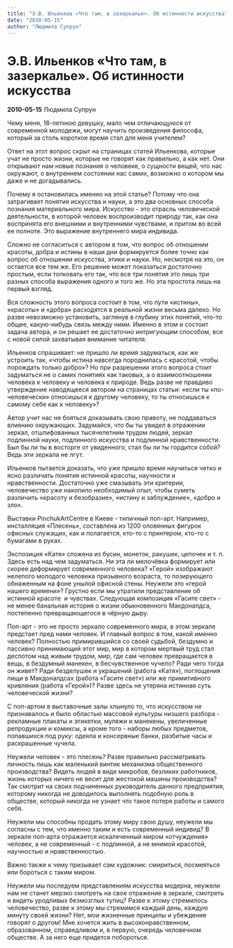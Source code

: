 ```yaml
---
title: "Э.В. Ильенков «Что там, в зазеркалье». Об истинности искусства"
date: "2010-05-15"
author: "Людмила Супрун"
---
```


# Э.В. Ильенков «Что там, в зазеркалье». Об истинности искусства

**2010-05-15** Людмила Супрун

Чему меня, 18-летнюю девушку, мало чем отличающуюся от современной молодежи, могут научить произведения философа, который за столь короткое время стал для меня учителем?

Ответ на этот вопрос скрыт на страницах статей Ильенкова, которые учат не просто жизни, которые не говорят как правильно, а как нет. Они открывают нам новые познания о человеке, о сущности вещей, что нас окружают, о внутреннем состоянии нас самих, возможно о котором мы даже и не догадывались.

Почему я остановилась именно на этой статье? Потому что она затрагивает понятия искусства и науки, а это два основных способа познания материального мира. Искусство - это отрасль человеческой деятельности, в которой человек воспроизводит природу так, как она воспринята его внешними и внутренними чувствами, и притом во всей ее полноте. Это выражение внутреннего мира индивида.

Сложно не согласиться с автором в том, что вопрос об отношении красоты, добра и истины в наши дни формируется более точно как вопрос об отношении искусства, этики и науки. Но, несмотря на это, он остается все тем же. Его решение может показаться достаточно простым, если толковать его так, что все три понятия это лишь три разных способа выражения одного и того же. Но эта простота лишь на первый взгляд.

Вся сложность этого вопроса состоит в том, что пути «истины», «красоты» и «добра» расходятся в реальной жизни весьма далеко. Но разве невозможно установить, заглянув в глубину этих понятий, что-то общее, какую-нибудь связь между ними. Именно в этом и состоит задача автора, и он решает ее достаточно интригующим способом, все с новой силой захватывая внимание читателя.

Ильенков спрашивает: не пришло ли время задуматься, как же устроить так, «чтобы истина навсегда породнилась с красотой, чтобы порождать только добро»? Но при разрешении этого вопроса стоит задуматься не о самих понятиях как таковых, а о взаимоотношении человека к человеку и человека к природе. Ведь разве не правдиво утверждение наводящееся автором на страницах статьи: «если ты «по-человечески» относишься к другому человеку, то ты относишься к самому себе как к человеку»?

Автор учит нас не бояться доказывать свою правоту, не поддаваться влиянию окружающих. Задумайся, что бы ты увидел в отражении зеркал, отшлифованных тысячелетним трудом людей, зеркал подлинной науки, подлинного искусства и подлинной нравственности. Был бы ли ты в восторге от увиденного, стал бы ли ты гордится собой? Ведь эти зеркала не лгут.

Ильенков пытается доказать, что уже пришло время научиться четко и ясно различать понятия истинной красоты, научности и нравственности. Достаточно уже смазывать эти критерии, человечество уже накопило необходимый опыт, чтобы суметь различить «красоту и безобразие», «истину и заблуждение», «добро и зло».

Выставки PinchukArtCentre в Киеве - типичный поп-арт. Например, инсталляция «Плесень», составлена из 1200 оловянных фигурок офисных служащих, как и полагается, кто-то с принтером, кто-то с бумагами в руках.

Экспозиция «Катя» сложена из бусин, монеток, ракушек, цепочек и т. п. Здесь есть над чем задуматься. Ни эта ли мелочёвка формирует или скорее деформирует современного человека? «Герой» изображают нелепого молодого человека призывного возраста, то позирующего обнаженным на фоне унылой офисной стены. Неужели это «герой нашего времени»? Грустно если мы утратили представление об истинной красоте  и чувствах. Следующая композиция «Гасите свет» - не менее банальная история о жизни обыкновенного Макдоналдса, постепенно превращающегося в чёрную дыру.

Поп-арт - это не просто зеркало современного мира, в этом зеркале предстает пред нами человек. И главный вопрос в том, какой именно человек? Полностью примирившийся со своей судьбой, бездумно и пассивно принимающий этот мир, мир в котором мертвый труд стал деспотом над живым трудом, мир, где сам человек превращается в вещь, в бездумный манекен, в бесчувственное чучело? Ради чего тогда он живет? Ради безделушек и украшений (работа «Катя»), поглощения пищи в Макдоналдсах (работа «Гасите свет») или же примитивного кривляния (работа «Герой»)? Разве здесь не утеряна истинная суть человеческой жизни?

С поп-артом в выставочные залы хлынуло то, что искусством не признавалось и было областью массовой культуры низшего разбора - рекламные плакаты и этикетки, муляжи и манекены, увеличенные репродукции и комиксы, а кроме того - наборы любых предметов, попавшихся под руку: одеяла и консервные банки, разбитые часы и раскрашенные чучела.

Неужели человек - это плесень? Разве правильно рассматривать личность лишь как маленький винтик механизма общественного производства? Видеть людей в виде микробов, безликих работников, жизнь которых ничего не весит для жестокой машины производства? Так смотрит на своих подчиненных руководитель данного предприятия, которому никогда не доводилось выполнять подобную роль в обществе, который никогда не узнает что такое потеря работы и самого себя.

Неужели мы способны продать этому миру свою душу, неужели мы согласны с тем, что именно таким и есть современный индивид? В зеркале поп-арта отражается искалеченный миром «отчуждения» человек, а не современный - с подлинной, а не мнимой красотой, научностью и нравственностью.

Важно также к чему призывает сам художник: смириться, посмеяться или бороться с таким миром.

Неужели мы последуем представлениям искусства модерна, неужели нам не станет мерзко смотреть на свое отражение в зеркале, смотреть и видеть уродливых безмозглых тупиц? Разве к этому стремилось человечество, разве к этому мы стремимся каждый день, каждую минуту своей жизни? Нет, мои жизненные принципы и убеждения говорят о другом! Мне хочется жить в высоконравственном, образованном, справедливом и, в первую, очередь человечном обществе. А за него еще придется побороться.